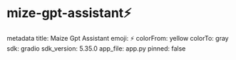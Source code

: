 # mize-gpt-assistant⚡

metadata
title: Maize Gpt Assistant
emoji: ⚡
colorFrom: yellow
colorTo: gray
sdk: gradio
sdk_version: 5.35.0
app_file: app.py
pinned: false
